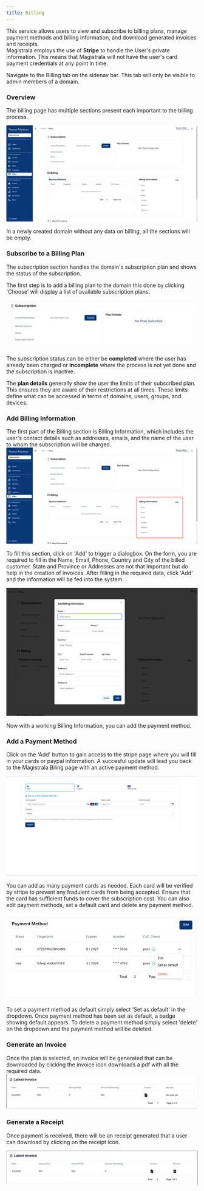 ```yaml
---
title: Billing
---
```


This service allows users to view and subscribe to billing plans, manage payment methods and billing information, and download generated invoices and receipts.  
Magistrala employs the use of **Stripe** to handle the User's private information.
This means that Magistrala will not have the user's card payment credentials at any point in time.

Navigate to the Billing tab on the sidenav bar. This tab will only be visible to admin members of a domain.

### Overview
The billing page has multiple sections present each important to the billing process.

![Billing Page](../img/billing/billing-page.png)

In a newly created domain without any data on billing, all the sections will be empty.


### Subscribe to a Billing Plan
The subscription section handles the domain's subscription plan and shows the status of the subscription.

The first step is to add a billing plan to the domain this done by clicking 'Choose' will display a list of available subscription plans.  

![Billing-plan-addition](../img/billing/choose.png)

The subscription status can be either be **completed** where the user has already been charged or **incomplete** where the process is not yet done and the subscription is inactive.

The **plan details** generally show the user the limits of their subscribed plan. This ensures they are aware of their restrictions at all times. These limits define what can be accessed in terms of domains, users, groups, and devices.

### Add Billing Information
The first part of the Billing section is Billing Information, which includes the user's contact details such as addresses, emails, and the name of the user to whom the subscription will be charged.
![Billing](../img/billing/billing-information.png)

To fill this section, click on 'Add' to trigger a dialogbox.
On the form, you are required to fill in the Name, Email, Phone, Country and City of the billed customer.
State and Province or Addresses are not that important but do help in the creation of invoices.
After filling in the required data, click 'Add' and the information will be fed into the system.

![Billing Information](../img/billing/add-bill-info.png)

Now with a working Billing Information, you can add the payment method.

### Add a Payment Method
Click on the 'Add' button to gain access to the stripe page where you will fill in your cards or paypal information.
A succesful update will lead you back to the Magistrala Biling page with an active payment method.

![Adding the Card](../img/billing/add-card.png)

You can add as many payment cards as needed.
Each card will be verified by stripe to prevent any fradulent cards from being accepted. Ensure that the card has sufficient funds to cover the subscription cost.
You can also edit payment methods, set a default card and delete any payment method.  

![Add multiple cards](../img/billing/pm-table.png)

To set a payment method as default simply select 'Set as default' in the dropdown. Once payment method has been set as default, a badge showing default appears. To delete a payment method simply select 'delete' on the dropdown and the payment method will be deleted.

### Generate an Invoice
Once the plan is selected, an invoice will be generated that can be downloaded by clicking the invoice icon downloads a pdf with all the required data.
![Invoice section](../img/billing/invoice.png)  


### Generate a Receipt
Once payment is received, there will be an receipt generated that a user can download by clicking on the receipt icon.

![Invoice section](../img/billing/receipt.png)  
